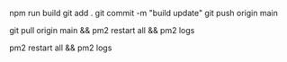 <!-- make single post page -->
<!-- make profile page -->
<!-- make like api and functionality -->

<!-- get db link -->
<!-- get domain (done hostinger)  -->
<!-- make ec2 server -->
<!-- add domain to server -->

npm run build
git add .
git commit -m "build update"
git push origin main

git pull origin main && pm2 restart all && pm2 logs

pm2 restart all && pm2 logs
